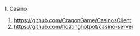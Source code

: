 I. Casino
1. https://github.com/CragonGame/CasinosClient
2. https://github.com/floatinghotpot/casino-server
